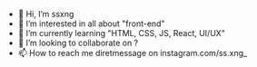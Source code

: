 - 👋 Hi, I’m ssxng
- 👀 I’m interested in all about "front-end"
- 🌱 I’m currently learning "HTML, CSS, JS, React, UI/UX"
- 💞️ I’m looking to collaborate on ?
- 📫 How to reach me diretmessage on instagram.com/ss.xng_

<!---
ssxng/ssxng is a ✨ special ✨ repository because its `README.md` (this file) appears on your GitHub profile.
You can click the Preview link to take a look at your changes.
--->
